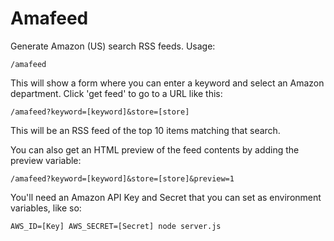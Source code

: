 # Amafeed

Generate Amazon (US) search RSS feeds. Usage:

	/amafeed

This will show a form where you can enter a keyword and select an Amazon department. Click 'get feed' to go to a URL like this:

	/amafeed?keyword=[keyword]&store=[store]
	
This will be an RSS feed of the top 10 items matching that search.

You can also get an HTML preview of the feed contents by adding the preview variable:

	/amafeed?keyword=[keyword]&store=[store]&preview=1

You'll need an Amazon API Key and Secret that you can set as environment variables, like so:

	AWS_ID=[Key] AWS_SECRET=[Secret] node server.js

